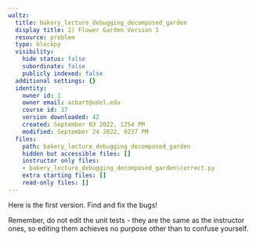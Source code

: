 ```yaml
---
waltz:
  title: bakery_lecture_debugging_decomposed_garden
  display title: 2) Flower Garden Version 1
  resource: problem
  type: blockpy
  visibility:
    hide status: false
    subordinate: false
    publicly indexed: false
  additional settings: {}
  identity:
    owner id: 1
    owner email: acbart@udel.edu
    course id: 37
    version downloaded: 42
    created: September 03 2022, 1254 PM
    modified: September 24 2022, 0237 PM
  files:
    path: bakery_lecture_debugging_decomposed_garden
    hidden but accessible files: []
    instructor only files:
    - bakery_lecture_debugging_decomposed_garden\correct.py
    extra starting files: []
    read-only files: []
---
```

Here is the first version. Find and fix the bugs!

Remember, do not edit the unit tests - they are the same as the instructor ones, so editing them achieves no purpose other than to confuse yourself.